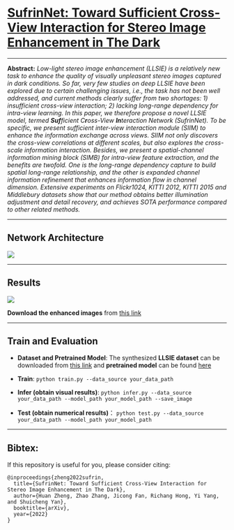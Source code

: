 # [SufrinNet: Toward Sufficient Cross-View Interaction for Stereo Image Enhancement in The Dark](https://arxiv.org/abs/2211.00859)

<hr />

**Abstract:** *Low-light stereo image enhancement (LLSIE) is a relatively new task to enhance the quality of visually unpleasant stereo images captured in dark conditions. So far, very few studies on deep LLSIE have been explored due to certain challenging issues, i.e., the task has not been well addressed, and current methods clearly suffer from two shortages: 1) insufficient cross-view interaction; 2) lacking long-range dependency for intra-view learning. In this paper, we therefore propose a novel LLSIE model, termed **Suf**ficient C**r**oss-View **In**teraction Network (SufrinNet). To be specific, we present sufficient inter-view interaction module (SIIM) to enhance the information exchange across views. SIIM not only discovers the cross-view correlations at different scales, but also explores the cross-scale information interaction. Besides, we present a spatial-channel information mining block (SIMB) for intra-view feature extraction, and the benefits are twofold. One is the long-range dependency capture to build spatial long-range relationship, and the other is expanded channel information refinement that enhances information flow in channel dimension. Extensive experiments on Flickr1024, KITTI 2012, KITTI 2015 and Middlebury datasets show that our method obtains better illumination adjustment and detail recovery, and achieves SOTA performance compared to other related methods.* 
<hr />

## Network Architecture

<img src = "https://github.com/Ian0926/SufrinNet/blob/main/files/framwork.PNG"> 
<hr />

## Results

<img src = "https://github.com/Ian0926/SufrinNet/blob/main/files/result.PNG"> 

**Download the enhanced images** from [this link](https://share.weiyun.com/Dnq7lKj7)
<hr />

## Train and Evaluation
* **Dataset and Pretrained Model**:
The synthesized **LLSIE dataset** can be downloaded from [this link](https://share.weiyun.com/Q8nhiqnh) and **pretrained model** can be found [here](https://github.com/Ian0926/SufrinNet/tree/main/pretrained)

* **Train**:
`python train.py --data_source your_data_path`

* **Infer (obtain visual results)**:
`python infer.py --data_source your_data_path --model_path your_model_path --save_image`

* **Test (obtain numerical results)**：
`python test.py --data_source your_data_path --model_path your_model_path`
<hr />

## Bibtex:
If this repository is useful for you, please consider citing:
```
@inproceedings{zheng2022sufrin,
  title={SufrinNet: Toward Sufficient Cross-View Interaction for Stereo Image Enhancement in The Dark},
  author={Huan Zheng, Zhao Zhang, Jicong Fan, Richang Hong, Yi Yang, and Shuicheng Yan},
  booktitle={arXiv},
  year={2022}
}
```
